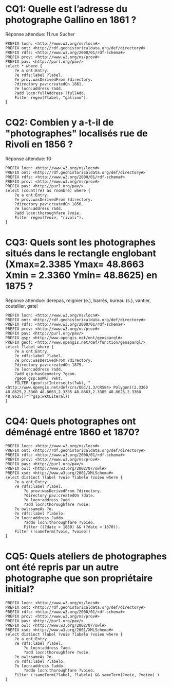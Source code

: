 # CQ1: Quelle est l’adresse du photographe Gallino en 1861 ?

Réponse attendue: 11 rue Sucher
```
PREFIX locn: <http://www.w3.org/ns/locn#>
PREFIX ont: <http://rdf.geohistoricaldata.org/def/directory#>
PREFIX rdfs: <http://www.w3.org/2000/01/rdf-schema#>
PREFIX prov: <http://www.w3.org/ns/prov#>
PREFIX pav: <http://purl.org/pav/>
select * where { 
    ?e a ont:Entry.
    ?e rdfs:label ?label.
    ?e prov:wasDerivedFrom ?directory.
    ?directory pav:createdOn 1861. 
    ?e locn:address ?add.
    ?add locn:fullAddress ?fullAdd.
    Filter regex(?label, "gallino").
}
```
# CQ2: Combien y a-t-il de "photographes" localisés rue de Rivoli en 1856 ? 
Réponse attendue: 10
```
PREFIX locn: <http://www.w3.org/ns/locn#>
PREFIX ont: <http://rdf.geohistoricaldata.org/def/directory#>
PREFIX rdfs: <http://www.w3.org/2000/01/rdf-schema#>
PREFIX prov: <http://www.w3.org/ns/prov#>
PREFIX pav: <http://purl.org/pav/>
select (count(?e) as ?nombre) where { 
    ?e a ont:Entry.
    ?e prov:wasDerivedFrom ?directory.
    ?directory pav:createdOn 1856. 
    ?e locn:address ?add.
    ?add locn:thoroughfare ?voie.
    Filter regex(?voie, "rivoli").
}
```
# CQ3: Quels sont les photographes situés dans le rectangle englobant (Xmax=2.3385 Ymax= 48.8663 Xmin = 2.3360 Ymin= 48.8625) en 1875 ? 

Réponse attendue: derepas, reignier (e.), barrès, bureau (s.), vantier, coutellier, gatel
```
PREFIX locn: <http://www.w3.org/ns/locn#>
PREFIX ont: <http://rdf.geohistoricaldata.org/def/directory#>
PREFIX rdfs: <http://www.w3.org/2000/01/rdf-schema#>
PREFIX prov: <http://www.w3.org/ns/prov#>
PREFIX pav: <http://purl.org/pav/>
PREFIX gsp: <http://www.opengis.net/ont/geosparql#>
PREFIX geof: <http://www.opengis.net/def/function/geosparql/>
select ?label where { 
    ?e a ont:Entry.
    ?e rdfs:label ?label.
    ?e prov:wasDerivedFrom ?directory.
    ?directory pav:createdOn 1875. 
    ?e locn:address ?add.
    ?add gsp:hasGeometry ?geom.
    ?geom gsp:asWKT ?wkt.
    FILTER (geof:sfIntersects(?wkt, "<http://www.opengis.net/def/crs/OGC/1.3/CRS84> Polygon((2.3360 48.8625,2.3360 48.8663,2.3385 48.8663,2.3385 48.8625,2.3360 48.8625))"^^gsp:wktLiteral))
}

```

# CQ4: Quels photographes ont déménagé entre 1860 et 1870?

```
PREFIX locn: <http://www.w3.org/ns/locn#>
PREFIX ont: <http://rdf.geohistoricaldata.org/def/directory#>
PREFIX rdfs: <http://www.w3.org/2000/01/rdf-schema#>
PREFIX prov: <http://www.w3.org/ns/prov#>
PREFIX pav: <http://purl.org/pav/>
PREFIX owl: <http://www.w3.org/2002/07/owl#>
PREFIX xsd: <http://www.w3.org/2001/XMLSchema#>
select distinct ?label ?voie ?labelo ?voieo where { 
	?e a ont:Entry.
	?e rdfs:label ?label.
    	?e prov:wasDerivedFrom ?directory.
    	?directory pav:createdOn ?date. 
    	?e locn:address ?add.
    	?add locn:thoroughfare ?voie.
	?e owl:sameAs ?o.
	?o rdfs:label ?labelo.
	?o locn:address ?addo.
    	?addo locn:thoroughfare ?voieo.
    	Filter ((?date > 1860) && (?date < 1870)).
 	Filter (!sameTerm(?voie, ?voieo))
}
```

# CQ5: Quels ateliers de photographes ont été repris par un autre photographe que son propriétaire initial?

```
PREFIX locn: <http://www.w3.org/ns/locn#>
PREFIX ont: <http://rdf.geohistoricaldata.org/def/directory#>
PREFIX rdfs: <http://www.w3.org/2000/01/rdf-schema#>
PREFIX prov: <http://www.w3.org/ns/prov#>
PREFIX pav: <http://purl.org/pav/>
PREFIX owl: <http://www.w3.org/2002/07/owl#>
PREFIX xsd: <http://www.w3.org/2001/XMLSchema#>
select distinct ?label ?voie ?labelo ?voieo where { 
	?e a ont:Entry.
	?e rdfs:label ?label.
        ?e locn:address ?add.
        ?add locn:thoroughfare ?voie.
	?e owl:sameAs ?o.
	?o rdfs:label ?labelo.
	?o locn:address ?addo.
        ?addo locn:thoroughfare ?voieo.
 	Filter (!sameTerm(?label, ?labelo) && sameTerm(?voie, ?voieo) )
}
```
